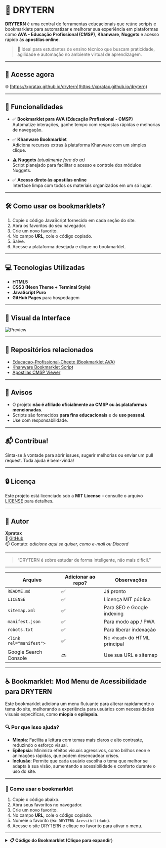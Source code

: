 # 🧠 DRYTERN

**DRYTERN** é uma central de ferramentas educacionais que reúne scripts e bookmarklets para automatizar e melhorar sua experiência em plataformas como **AVA - Educação Profissional (CMSP)**, **Khanware**, **Nuggets** e acesso rápido às **apostilas online**.

> 📌 Ideal para estudantes de ensino técnico que buscam praticidade, agilidade e automação no ambiente virtual de aprendizagem.

---

## 🔗 Acesse agora

🌐 [https://xpratax.github.io/drytern](https://xpratax.github.io/drytern)

---

## 🚀 Funcionalidades

- ✅ **Bookmarklet para AVA (Educação Profissional - CMSP)**  
  Automatize interações, ganhe tempo com respostas rápidas e melhorias de navegação.

- ✅ **Khanware Bookmarklet**  
  Adiciona recursos extras à plataforma Khanware com um simples clique.

- ⚠️ **Nuggets** *(atualmente fora do ar)*  
  Script planejado para facilitar o acesso e controle dos módulos Nuggets.

- ✅ **Acesso direto às apostilas online**  
  Interface limpa com todos os materiais organizados em um só lugar.

---

## 🛠️ Como usar os bookmarklets?

1. Copie o código JavaScript fornecido em cada seção do site.
2. Abra os favoritos do seu navegador.
3. Crie um novo favorito.
4. No campo **URL**, cole o código copiado.
5. Salve.
6. Acesse a plataforma desejada e clique no bookmarklet.

---

## 💻 Tecnologias Utilizadas

- **HTML5**
- **CSS3 (Neon Theme + Terminal Style)**
- **JavaScript Puro**
- **GitHub Pages** para hospedagem

---

## 📸 Visual da Interface

![Preview](https://i.postimg.cc/tYJvhCrJ/images.jpg)

---

## 📁 Repositórios relacionados

- [Educacao-Profissional-Cheeto (Bookmarklet AVA)](https://github.com/marcos10pc/Educacao-Profissional-Cheeto)
- [Khanware Bookmarklet Script](https://github.com/Niximkk/Khanware)
- [Apostilas CMSP Viewer](https://apostilas-cmsp.vercel.app/)

---

## 📢 Avisos

- O projeto **não é afiliado oficialmente ao CMSP ou às plataformas mencionadas**.
- Scripts são fornecidos **para fins educacionais** e de **uso pessoal**.
- Use com responsabilidade.

---

## 📬 Contribua!

Sinta-se à vontade para abrir issues, sugerir melhorias ou enviar um pull request. Toda ajuda é bem-vinda!

---

## 🔒 Licença

Este projeto está licenciado sob a **MIT License** – consulte o arquivo [LICENSE](LICENSE) para detalhes.

---

## 👤 Autor

**Xpratax**  
🔗 [GitHub](https://github.com/xpratax)  
📫 Contato: *adicione aqui se quiser, como e-mail ou Discord*

---

> “DRYTERN é sobre estudar de forma inteligente, não mais difícil.”

---
| Arquivo                 | Adicionar ao repo? | Observações                   |
| ----------------------- | ------------------ | ----------------------------- |
| `README.md`             | ✅                  | Já pronto                     |
| `LICENSE`               | ✅                  | Licença MIT pública           |
| `sitemap.xml`           | ✅                  | Para SEO e Google indexing    |
| `manifest.json`         | ✅                  | Para modo app / PWA           |
| `robots.txt`            | ✅                  | Para liberar indexação        |
| `<link rel="manifest">` | ✅                  | No `<head>` do HTML principal |
| Google Search Console   | 🔜                 | Use sua URL e sitemap         |

---
## ♿ Bookmarklet: Mod Menu de Acessibilidade para DRYTERN

Este bookmarklet adiciona um menu flutuante para alterar rapidamente o tema do site, melhorando a experiência para usuários com necessidades visuais específicas, como **miopia** e **epilepsia**.

### 🔍 Por que isso ajuda?

- **Miopia**: Facilita a leitura com temas mais claros e alto contraste, reduzindo o esforço visual.
- **Epilepsia**: Minimiza efeitos visuais agressivos, como brilhos neon e animações rápidas, que podem desencadear crises.
- **Inclusão**: Permite que cada usuário escolha o tema que melhor se adapta à sua visão, aumentando a acessibilidade e conforto durante o uso do site.

---

### 📌 Como usar o bookmarklet

1. Copie o código abaixo.
2. Abra seus favoritos no navegador.
3. Crie um novo favorito.
4. No campo **URL**, cole o código copiado.
5. Nomeie o favorito (ex: `DRYTERN Acessibilidade`).
6. Acesse o site DRYTERN e clique no favorito para ativar o menu.

---

<details>
<summary><strong>📋 Código do Bookmarklet (Clique para expandir)</strong></summary>

```javascript
javascript:(function(){
  if(document.getElementById('drytern-accessibility-menu')) return;

  const style = document.createElement('style');
  style.textContent = `
    #drytern-accessibility-menu {
      position: fixed;
      bottom: 20px;
      right: 20px;
      background: #222;
      color: #eee;
      border-radius: 10px;
      padding: 15px 20px;
      z-index: 99999;
      font-family: Arial, sans-serif;
      font-size: 14px;
      box-shadow: 0 0 12px rgba(0,0,0,0.7);
      user-select: none;
      max-width: 180px;
    }
    #drytern-accessibility-menu button {
      display: block;
      width: 100%;
      margin: 8px 0;
      padding: 8px 10px;
      border: none;
      border-radius: 6px;
      font-weight: bold;
      cursor: pointer;
      transition: background 0.3s ease;
    }
    #drytern-accessibility-menu button:hover {
      filter: brightness(1.2);
    }
    #drytern-accessibility-menu .light {
      background: #f0f0f0;
      color: #222;
    }
    #drytern-accessibility-menu .dark {
      background: #121212;
      color: #eee;
    }
    #drytern-accessibility-menu .high-contrast {
      background: #000;
      color: #ff0;
      border: 2px solid #ff0;
    }
    #drytern-accessibility-menu .low-brightness {
      background: #111;
      color: #ccc;
    }
    #drytern-accessibility-menu .reset {
      background: #555;
      color: #eee;
    }
    #accessibility-toggle {
      position: fixed;
      bottom: 20px;
      right: 20px;
      z-index: 99998;
      background: #222;
      color: #eee;
      border: none;
      border-radius: 50px;
      padding: 10px 16px;
      font-weight: bold;
      cursor: pointer;
      box-shadow: 0 0 10px rgba(0,0,0,0.6);
      user-select: none;
    }
  `;
  document.head.appendChild(style);

  // Botão para abrir/fechar o menu
  const toggle = document.createElement('button');
  toggle.id = 'accessibility-toggle';
  toggle.textContent = '♿ Acessibilidade';
  document.body.appendChild(toggle);

  // Menu de opções
  const menu = document.createElement('div');
  menu.id = 'drytern-accessibility-menu';
  menu.style.display = 'none';
  menu.innerHTML = `
    <button class="light" title="Tema Claro - Facilita leitura para miopia">🌞 Tema Claro</button>
    <button class="dark" title="Tema Escuro - Conforto para ambientes escuros">🌑 Tema Escuro</button>
    <button class="high-contrast" title="Alto Contraste - Destaca elementos para baixa visão">⚡ Alto Contraste</button>
    <button class="low-brightness" title="Baixa Luminosidade - Reduz brilhos e flashes para epilepsia">🌙 Baixa Luminosidade</button>
    <button class="reset" title="Voltar ao tema original">🔄 Resetar Tema</button>
  `;
  document.body.appendChild(menu);

  toggle.onclick = () => {
    menu.style.display = (menu.style.display === 'none') ? 'block' : 'none';
  };

  // Funções para cada tema
  menu.querySelector('.light').onclick = () => {
    document.body.style.background = '#f9f9f9';
    document.body.style.color = '#222';
    clearCustomStyles();
  };
  menu.querySelector('.dark').onclick = () => {
    document.body.style.background = '#121212';
    document.body.style.color = '#eee';
    clearCustomStyles();
  };
  menu.querySelector('.high-contrast').onclick = () => {
    document.body.style.background = '#000';
    document.body.style.color = '#ff0';
    clearCustomStyles();
    // Aplica bordas amarelas e destaque para todos os elementos
    document.querySelectorAll('*').forEach(el => {
      el.style.borderColor = '#ff0';
      el.style.borderStyle = 'solid';
      el.style.borderWidth = '1px';
      el.style.backgroundColor = 'transparent';
      el.style.color = '#ff0';
    });
  };
  menu.querySelector('.low-brightness').onclick = () => {
    document.body.style.background = '#111';
    document.body.style.color = '#ccc';
    clearCustomStyles();
    // Remove brilhos e efeitos neon (exemplo simples)
    document.querySelectorAll('*').forEach(el => {
      el.style.textShadow = 'none';
      el.style.boxShadow = 'none';
      el.style.filter = 'none';
      el.style.backgroundColor = 'transparent';
    });
  };
  menu.querySelector('.reset').onclick = () => {
    location.reload();
  };

  // Remove estilos extras para reset
  function clearCustomStyles() {
    document.querySelectorAll('*').forEach(el => {
      el.style.border = '';
      el.style.borderColor = '';
      el.style.borderStyle = '';
      el.style.borderWidth = '';
      el.style.backgroundColor = '';
      el.style.color = '';
      el.style.textShadow = '';
      el.style.boxShadow = '';
      el.style.filter = '';
    });
  }
})();

